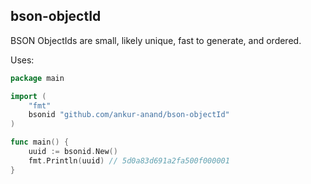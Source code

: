 ## bson-objectId

BSON ObjectIds are small, likely unique, fast to generate, and ordered.

Uses:

```go
package main

import (
	"fmt"
	bsonid "github.com/ankur-anand/bson-objectId"
)

func main() {
	uuid := bsonid.New()
	fmt.Println(uuid) // 5d0a83d691a2fa500f000001
}
```